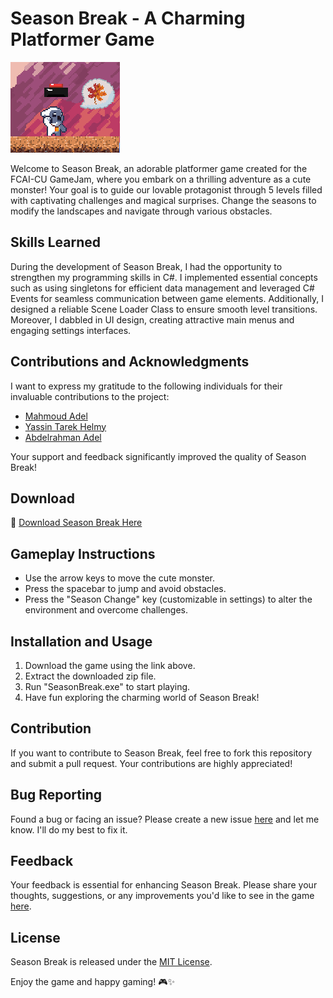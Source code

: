 # Season Break - A Charming Platformer Game

![Cover Image](Icon.png)

Welcome to Season Break, an adorable platformer game created for the FCAI-CU GameJam, where you embark on a thrilling adventure as a cute monster! Your goal is to guide our lovable protagonist through 5 levels filled with captivating challenges and magical surprises. Change the seasons to modify the landscapes and navigate through various obstacles.

## Skills Learned

During the development of Season Break, I had the opportunity to strengthen my programming skills in C#. I implemented essential concepts such as using singletons for efficient data management and leveraged C# Events for seamless communication between game elements. Additionally, I designed a reliable Scene Loader Class to ensure smooth level transitions. Moreover, I dabbled in UI design, creating attractive main menus and engaging settings interfaces.

## Contributions and Acknowledgments

I want to express my gratitude to the following individuals for their invaluable contributions to the project:

- [Mahmoud Adel](https://github.com/DarkenSoda)
- [Yassin Tarek Helmy](https://github.com/YassinTarekHelmy)
- [Abdelrahman Adel](https://github.com/TheOnlyMonster)

Your support and feedback significantly improved the quality of Season Break!

## Download

🔗 [Download Season Break Here](https://darkensoda.itch.io/season-break)

## Gameplay Instructions

- Use the arrow keys to move the cute monster.
- Press the spacebar to jump and avoid obstacles.
- Press the "Season Change" key (customizable in settings) to alter the environment and overcome challenges.

## Installation and Usage

1. Download the game using the link above.
2. Extract the downloaded zip file.
3. Run "SeasonBreak.exe" to start playing.
4. Have fun exploring the charming world of Season Break!

## Contribution

If you want to contribute to Season Break, feel free to fork this repository and submit a pull request. Your contributions are highly appreciated!

## Bug Reporting

Found a bug or facing an issue? Please create a new issue [here](https://github.com/DarkenSoda/Season-Break/issues) and let me know. I'll do my best to fix it.

## Feedback

Your feedback is essential for enhancing Season Break. Please share your thoughts, suggestions, or any improvements you'd like to see in the game [here](https://github.com/DarkenSoda/Season-Break).

## License

Season Break is released under the [MIT License](LICENSE).

Enjoy the game and happy gaming! 🎮✨
